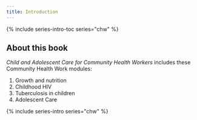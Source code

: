 ```yaml
---
title: Introduction
---
```


{% include series-intro-toc series="chw" %}

## About this book

*Child and Adolescent Care for Community Health Workers* includes these Community Health Work modules:

1.  Growth and nutrition
2.  Childhood HIV
3.  Tuberculosis in children
4.  Adolescent Care

{% include series-intro series="chw" %}
